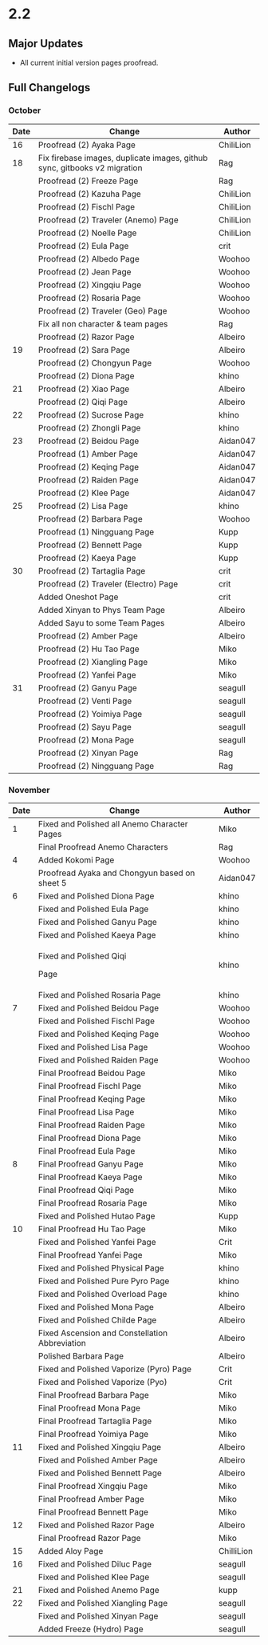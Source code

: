 # 2.2

## Major Updates

* All current initial version pages proofread.

## Full Changelogs

### October

| Date | Change                                                                    | Author    |
| ---- | ------------------------------------------------------------------------- | --------- |
| 16   | Proofread (2) Ayaka Page                                                  | ChiliLion |
| 18   | Fix firebase images, duplicate images, github sync, gitbooks v2 migration | Rag       |
|      | Proofread (2) Freeze Page                                                 | Rag       |
|      | Proofread (2) Kazuha Page                                                 | ChiliLion |
|      | Proofread (2) Fischl Page                                                 | ChiliLion |
|      | Proofread (2) Traveler (Anemo) Page                                       | ChiliLion |
|      | Proofread (2) Noelle Page                                                 | ChiliLion |
|      | Proofread (2) Eula Page                                                   | crit      |
|      | Proofread (2) Albedo Page                                                 | Woohoo    |
|      | Proofread (2) Jean Page                                                   | Woohoo    |
|      | Proofread (2) Xingqiu Page                                                | Woohoo    |
|      | Proofread (2) Rosaria Page                                                | Woohoo    |
|      | Proofread (2) Traveler (Geo) Page                                         | Woohoo    |
|      | Fix all non character & team pages                                        | Rag       |
|      | Proofread (2) Razor Page                                                  | Albeiro   |
| 19   | Proofread (2) Sara Page                                                   | Albeiro   |
|      | Proofread (2) Chongyun Page                                               | Woohoo    |
|      | Proofread (2) Diona Page                                                  | khino     |
| 21   | Proofread (2) Xiao Page                                                   | Albeiro   |
|      | Proofread (2) Qiqi Page                                                   | Albeiro   |
| 22   | Proofread (2) Sucrose Page                                                | khino     |
|      | Proofread (2) Zhongli Page                                                | khino     |
| 23   | Proofread (2) Beidou Page                                                 | Aidan047  |
|      | Proofread (1) Amber Page                                                  | Aidan047  |
|      | Proofread (2) Keqing Page                                                 | Aidan047  |
|      | Proofread (2) Raiden Page                                                 | Aidan047  |
|      | Proofread (2) Klee Page                                                   | Aidan047  |
| 25   | Proofread (2) Lisa Page                                                   | khino     |
|      | Proofread (2) Barbara Page                                                | Woohoo    |
|      | Proofread (1) Ningguang Page                                              | Kupp      |
|      | Proofread (2) Bennett Page                                                | Kupp      |
|      | Proofread (2) Kaeya Page                                                  | Kupp      |
| 30   | Proofread (2) Tartaglia Page                                              | crit      |
|      | Proofread (2) Traveler (Electro) Page                                     | crit      |
|      | Added Oneshot Page                                                        | crit      |
|      | Added Xinyan to Phys Team Page                                            | Albeiro   |
|      | Added Sayu to some Team Pages                                             | Albeiro   |
|      | Proofread (2) Amber Page                                                  | Albeiro   |
|      | Proofread (2) Hu Tao Page                                                 | Miko      |
|      | Proofread (2) Xiangling Page                                              | Miko      |
|      | Proofread (2) Yanfei Page                                                 | Miko      |
| 31   | Proofread (2) Ganyu Page                                                  | seagull   |
|      | Proofread (2) Venti Page                                                  | seagull   |
|      | Proofread (2) Yoimiya Page                                                | seagull   |
|      | Proofread (2) Sayu Page                                                   | seagull   |
|      | Proofread (2) Mona Page                                                   | seagull   |
|      | Proofread (2) Xinyan Page                                                 | Rag       |
|      | Proofread (2) Ningguang Page                                              | Rag       |

### November

| Date | Change                                         | Author     |
| ---- | ---------------------------------------------- | ---------- |
| 1    | Fixed and Polished all Anemo Character Pages   | Miko       |
|      | Final Proofread Anemo Characters               | Rag        |
| 4    | Added Kokomi Page                              | Woohoo     |
|      | Proofread Ayaka and Chongyun based on sheet 5  | Aidan047   |
| 6    | Fixed and Polished Diona Page                  | khino      |
|      | Fixed and Polished Eula Page                   | khino      |
|      | Fixed and Polished Ganyu Page                  | khino      |
|      | Fixed and Polished Kaeya Page                  | khino      |
|      | <p>Fixed and Polished Qiqi</p><p>Page</p>      | khino      |
|      | Fixed and Polished Rosaria Page                | khino      |
| 7    | Fixed and Polished Beidou Page                 | Woohoo     |
|      | Fixed and Polished Fischl Page                 | Woohoo     |
|      | Fixed and Polished Keqing Page                 | Woohoo     |
|      | Fixed and Polished Lisa Page                   | Woohoo     |
|      | Fixed and Polished Raiden Page                 | Woohoo     |
|      | Final Proofread Beidou Page                    | Miko       |
|      | Final Proofread Fischl Page                    | Miko       |
|      | Final Proofread Keqing Page                    | Miko       |
|      | Final Proofread Lisa Page                      | Miko       |
|      | Final Proofread Raiden Page                    | Miko       |
|      | Final Proofread Diona Page                     | Miko       |
|      | Final Proofread Eula Page                      | Miko       |
| 8    | Final Proofread Ganyu Page                     | Miko       |
|      | Final Proofread Kaeya Page                     | Miko       |
|      | Final Proofread Qiqi Page                      | Miko       |
|      | Final Proofread Rosaria Page                   | Miko       |
|      | Fixed and Polished Hutao Page                  | Kupp       |
| 10   | Final Proofread Hu Tao Page                    | Miko       |
|      | Fixed and Polished Yanfei Page                 | Crit       |
|      | Final Proofread Yanfei Page                    | Miko       |
|      | Fixed and Polished Physical Page               | khino      |
|      | Fixed and Polished Pure Pyro Page              | khino      |
|      | Fixed and Polished Overload Page               | khino      |
|      | Fixed and Polished Mona Page                   | Albeiro    |
|      | Fixed and Polished Childe Page                 | Albeiro    |
|      | Fixed Ascension and Constellation Abbreviation | Albeiro    |
|      | Polished Barbara Page                          | Albeiro    |
|      | Fixed and Polished Vaporize (Pyro) Page        | Crit       |
|      | Fixed and Polished Vaporize (Pyo)              | Crit       |
|      | Final Proofread Barbara Page                   | Miko       |
|      | Final Proofread Mona Page                      | Miko       |
|      | Final Proofread Tartaglia Page                 | Miko       |
|      | Final Proofread Yoimiya Page                   | Miko       |
| 11   | Fixed and Polished Xingqiu Page                | Albeiro    |
|      | Fixed and Polished Amber Page                  | Albeiro    |
|      | Fixed and Polished Bennett Page                | Albeiro    |
|      | Final Proofread Xingqiu Page                   | Miko       |
|      | Final Proofread Amber Page                     | Miko       |
|      | Final Proofread Bennett Page                   | Miko       |
| 12   | Fixed and Polished Razor Page                  | Albeiro    |
|      | Final Proofread Razor Page                     | Miko       |
| 15   | Added Aloy Page                                | ChilliLion |
| 16   | Fixed and Polished Diluc Page                  | seagull    |
|      | Fixed and Polished Klee Page                   | seagull    |
| 21   | Fixed and Polished Anemo Page                  | kupp       |
| 22   | Fixed and Polished Xiangling Page              | seagull    |
|      | Fixed and Polished Xinyan Page                 | seagull    |
|      | Added Freeze (Hydro) Page                      | seagull    |

